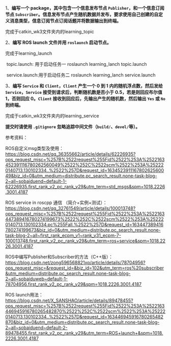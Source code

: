 1、**编写一个 package，其中包含一个信息发布节点 `Publisher`，和一个信息订阅节点 `Subscriber`。信息发布节点产生随机数据并发布，要求使用自己创建的自定义消息类型，信息订阅节点订阅话题并将数据输出到终端。**



完成于catkin_wk3文件夹内的learning_topic



2、**编写 ROS launch 文件并用 `roslaunch` 启动节点。**

​完成于learning_launch

​	topic.launch: 用于启动任务一    roslaunch learning_lanch topic.launch 

​	service.launch:用于启动任务二   roslaunch learning_lanch service.launch

3、**编写 `Service` 和 `Client`，`Client` 产生一个 0 到 1 内的随机浮点数，然后发给 `Service`，`Service` 接受到请求后，判断随机数是否小于 0.5，若是则回应布尔值 1，否则回应 0。`Client` 接收到回应后，先输出产生的随机数，然后输出 `Yes` 或 `No` 到终端。**



完成于catkin_wk3文件夹内的learning_service


**提交时请使用 `.gitignore` 忽略追踪中间文件（`build/`、`devel/`等）。**



参考资料：

ROS自定义msg类型及使用：https://blog.csdn.net/qq_36355662/article/details/62226935?ops_request_misc=%257B%2522request%255Fid%2522%253A%2522163452391116780262560049%2522%252C%2522scm%2522%253A%252220140713.130102334..%2522%257D&request_id=163452391116780262560049&biz_id=0&utm_medium=distribute.pc_search_result.none-task-blog-2~all~sobaiduend~default-1-62226935.first_rank_v2_pc_rank_v29&utm_term=std_msgs&spm=1018.2226.3001.4187



ROS service in roscpp 通信 （简介+实例+测试）：https://blog.csdn.net/qq_32761549/article/details/100013748?ops_request_misc=%257B%2522request%255Fid%2522%253A%2522163447389416780274199673%2522%252C%2522scm%2522%253A%252220140713.130102334.pc%255Fall.%2522%257D&request_id=163447389416780274199673&biz_id=0&utm_medium=distribute.pc_search_result.none-task-blog-2~all~first_rank_ecpm_v1~rank_v31_ecpm-7-100013748.first_rank_v2_pc_rank_v29&utm_term=ros+service&spm=1018.2226.3001.4187



ROS中编写Publisher和Subscriber的方法（C++版）：https://blog.csdn.net/zong596568821xp/article/details/78704956?ops_request_misc=&request_id=&biz_id=102&utm_term=ros%20subscriber&utm_medium=distribute.pc_search_result.none-task-blog-2~all~sobaiduweb~default-1-78704956.first_rank_v2_pc_rank_v29&spm=1018.2226.3001.4187



ROS launch用法：https://blog.csdn.net/X_SANSHAO/article/details/89478455?ops_request_misc=%257B%2522request%255Fid%2522%253A%2522163446945916780265482870%2522%252C%2522scm%2522%253A%252220140713.130102334..%2522%257D&request_id=163446945916780265482870&biz_id=0&utm_medium=distribute.pc_search_result.none-task-blog-2~all~sobaiduend~default-2-89478455.first_rank_v2_pc_rank_v29&utm_term=ROS+launch+&spm=1018.2226.3001.4187


